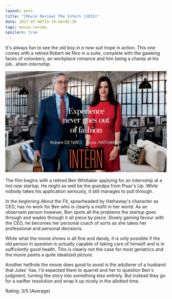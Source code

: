 ```yaml
---
layout: post
title: "[Movie Review] The Intern (2015)"
date: 2017-07-08T15:19:04+05:30
tags: movie-review
spoilers: true
---
```


It's always fun to see the _old boy in a new suit_ trope in action.
This one comes with a retired Robert de Niro in a suite, complete with the gawking faces of onlookers, an workplace romance and him being a champ at his job.. ahem _internship_.

![The Intern (2015)](/img/movie-poster-the-intern-2015.jpg 'The Intern (2015)')

The film begins with a retired Ben Whittaker applying for an internship at a hot new startup.
He might as well be the grandpa from Pixar's Up.
While nobody takes his application seriously, it still manages to pull through.

In the beginning _About the Fit_, spearheaded by Hathaway's character as CEO, has no work for Ben who is clearly a misfit in her world.
As an observant person however, Ben spots all the problems the startup goes through and wades through it all piece by piece.
Slowly gaining favour with the CEO, he becomes her personal coach of sorts as she takes her professional and personal decisions.

While what the movie shows is all fine and dandy, it is only possible if the old person in question is actually capable of taking care of himself and is in sufficiently good health.
This is clearly not the case for most geriatrics and the movie paints a quite idealized picture.

Another hellhole the movie does good to avoid is the adulterer of a husband that Jules' has.
I'd expected them to quarrel and her to question Ben's judgment, turning the story into something else entirely.
But instead they go for a swifter resolution and wrap it up nicely in the allotted time.

Rating: 3/5 (Average)
